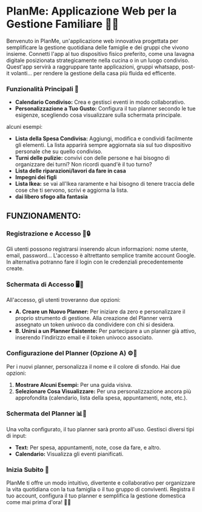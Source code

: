 # PlanMe: Applicazione Web per la Gestione Familiare 🏡📆

Benvenuto in PlanMe, un'applicazione web innovativa progettata per semplificare la gestione quotidiana delle famiglie e dei gruppi che vivono insieme. Connetti l'app al tuo dispositivo fisico preferito, come una lavagna digitale posizionata strategicamente nella cucina o in un luogo condiviso. Quest'app servirà a raggruppare tante applicazioni, gruppi whatsapp, post-it volanti... per rendere la gestione della casa più fluida ed efficente.

### Funzionalità Principali 🚀

- **Calendario Condiviso:** Crea e gestisci eventi in modo collaborativo.
- **Personalizzazione a Tuo Gusto:** Configura il tuo planner secondo le tue esigenze, scegliendo cosa visualizzare sulla schermata principale.

alcuni esempi:

- **Lista della Spesa Condivisa:** Aggiungi, modifica e condividi facilmente gli elementi. La lista apparirà sempre aggiornata sia sul tuo dispositivo personale che su quello condiviso.
- **Turni delle pulizie:** convivi con delle persone e hai bisogno di organizzare dei turni? Non ricordi quand'è il tuo turno?
- **Lista delle riparazioni/lavori da fare in casa**
- **Impegni dei figli**
- **Lista Ikea:** se vai all'Ikea raramente e hai bisogno di tenere traccia delle cose che ti servono, scrivi e aggiorna la lista.
- **dai libero sfogo alla fantasia**
<!-- un esempio della mia bacheca -->

## FUNZIONAMENTO:

### Registrazione e Accesso 📝🔒

Gli utenti possono registrarsi inserendo alcun informazioni: nome utente, email, password... L'accesso è altrettanto semplice tramite account Google. In alternativa potranno fare il login con le credenziali precedentemente create.

### Schermata di Accesso 🖥️🔑

All'accesso, gli utenti troveranno due opzioni:

- **A. Creare un Nuovo Planner:** Per iniziare da zero e personalizzare il proprio strumento di gestione. Alla creazione del Planner verrà assegnato un token univoco da condividere con chi si desidera.
- **B. Unirsi a un Planner Esistente:** Per partecipare a un planner già attivo, inserendo l'indirizzo email e il token univoco associato.

### Configurazione del Planner (Opzione A) ⚙️🎨

Per i nuovi planner, personalizza il nome e il colore di sfondo. Hai due opzioni:

1. **Mostrare Alcuni Esempi:** Per una guida visiva.
2. **Selezionare Cosa Visualizzare:** Per una personalizzazione ancora più approfondita (calendario, lista della spesa, appuntamenti, note, etc.).

### Schermata del Planner 📊📌

Una volta configurato, il tuo planner sarà pronto all'uso. Gestisci diversi tipi di input:

- **Text:** Per spesa, appuntamenti, note, cose da fare, e altro.
- **Calendario:** Visualizza gli eventi pianificati.

<!-- Il planner è personalizzabile quindi potrai anche decidere di vedere:
- **Immagini:** Condividi foto o immagini per voi importanti.
- **Frase del giorno:** un generatore di aforismi ti permetterà di vedere ogni giorno sulla tua Dashboard delle frasi. -->

<!-- ### Dettagli dell'Input 🖋️🔄

Personalizza ulteriormente gli input modificandone il carattere e organizzali con facilità grazie alla funzione di drag and drop. -->

### Inizia Subito 🚀

PlanMe ti offre un modo intuitivo, divertente e collaborativo per organizzare la vita quotidiana con la tua famiglia o il tuo gruppo di conviventi. Registra il tuo account, configura il tuo planner e semplifica la gestione domestica come mai prima d'ora! 🏡💙
